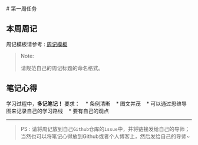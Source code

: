 ﻿# [](https://github.com/QGWebStudio/Web-Camp/blob/master/2017QGTrainingCamp/FirstWeek/task.md)第一周任务

## [](https://github.com/QGWebStudio/Web-Camp/blob/master/2017QGTrainingCamp/FirstWeek/task.md#本周周记)本周周记
周记模板请参考 : [周记模板](https://github.com/QGWebStudio/Web-Camp/issues)
>Note:
>
>请规范自己的周记标题的命名格式。


## [](https://github.com/QGWebStudio/Web-Camp/blob/master/2017QGTrainingCamp/FirstWeek/task.md#笔记心得)笔记心得
学习过程中，**多记笔记！**
要求：
   * 条例清晰
   * 图文并茂
   * 可以通过思维导图来记录自己的学习路线
   * 要有自己的观点

------------

>PS : 请将周记放到自己`Github`仓库的`issue`中，并将链接发给自己的导师；当然也可以将笔记心得放到Github或者个人博客上，然后发给自己的导师~
